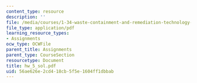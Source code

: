 ```yaml
---
content_type: resource
description: ''
file: /media/courses/1-34-waste-containment-and-remediation-technology-spring-2004/56ae626e2cd418cb5f5e1604ff1dbbab_hw_5_sol.pdf
file_type: application/pdf
learning_resource_types:
- Assignments
ocw_type: OCWFile
parent_title: Assignments
parent_type: CourseSection
resourcetype: Document
title: hw_5_sol.pdf
uid: 56ae626e-2cd4-18cb-5f5e-1604ff1dbbab
---
```

